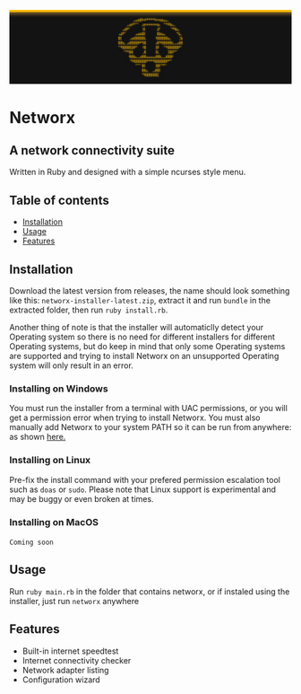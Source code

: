![](https://raw.githubusercontent.com/Furdev-Group/networx/main/readme-assets/banner.png)
# Networx
## A network connectivity suite
Written in Ruby and designed with a simple ncurses style menu. 


## Table of contents 
- [Installation](#installation)
- [Usage](#usage)
- [Features](#features)

## Installation
Download the latest version from releases, the name should look something like this: ``networx-installer-latest.zip``, extract it and run ``bundle`` in the extracted folder, then run ``ruby install.rb``.

Another thing of note is that the installer will automaticlly detect your Operating system so there is no need for different installers for different Operating systems, but do keep in mind that only some Operating systems are supported and trying to install Networx on an unsupported Operating system will only result in an error.

### Installing on Windows

You must run the installer from a terminal with UAC permissions, or you will get a permission error when trying to install Networx. You must also manually add Networx to your system PATH so it can be run from anywhere: as shown [here.](https://helpdeskgeek.com/windows-10/add-windows-path-environment-variable/)

### Installing on Linux

Pre-fix the install command with your prefered permission escalation tool such as ``doas`` or ``sudo``.
Please note that Linux support is experimental and may be buggy or even broken at times.

### Installing on MacOS

``Coming soon``

## Usage
Run ``ruby main.rb`` in the folder that contains networx, or if instaled using the installer, just run ``networx`` anywhere
## Features
- Built-in internet speedtest
- Internet connectivity checker
- Network adapter listing
- Configuration wizard
